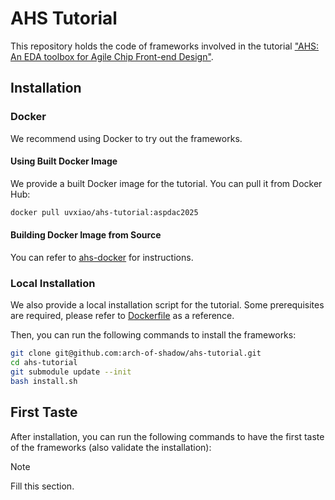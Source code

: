 # AHS Tutorial

This repository holds the code of frameworks involved in the tutorial ["AHS: An EDA toolbox for Agile Chip Front-end Design"](https://ericlyun.me/tutorial-aspdac2025/en/master/#ahs-an-eda-toolbox-for-agile-chip-front-end-design).

## Installation

### Docker

We recommend using Docker to try out the frameworks.

#### Using Built Docker Image

We provide a built Docker image for the tutorial. You can pull it from Docker Hub:

```bash
docker pull uvxiao/ahs-tutorial:aspdac2025
```

#### Building Docker Image from Source

You can refer to [ahs-docker](https://github.com/pku-liang/ahs-docker) for instructions.

### Local Installation

We also provide a local installation script for the tutorial. Some prerequisites are required, please refer to [Dockerfile](https://github.com/pku-liang/ahs-docker/blob/main/Dockerfile) as a reference.

Then, you can run the following commands to install the frameworks:

```bash
git clone git@github.com:arch-of-shadow/ahs-tutorial.git
cd ahs-tutorial
git submodule update --init
bash install.sh
```

## First Taste

After installation, you can run the following commands to have the first taste of the frameworks (also validate the installation):

> [!NOTE]
> Fill this section.
